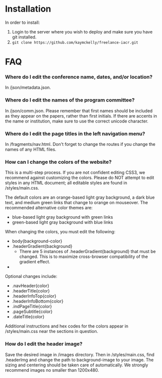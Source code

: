# Installation
In order to install:

1. Login to the server where you wish to deploy and make sure you have git installed.
2. ```git clone https://github.com/kaymckelly/freelance-iacr.git```


# FAQ
### Where do I edit the conference name, dates, and/or location?
In /json/metadata.json.

### Where do I edit the names of the program committee?
In /json/comm.json. Please remember that first names should be included as they appear on the papers, rather than first initials. If there are accents in the name or institution, make sure to use the correct unicode character.

### Where do I edit the page titles in the left navigation menu?
In /fragments/nav.html. Don't forget to change the routes if you change the names of any HTML files.

### How can I change the colors of the website?
This is a multi-step process. If you are not confident editing CSS3, we recommend against customizing the colors. Please do NOT attempt to edit styles in any HTML document; all editable styles are found in /styles/main.css.

The default colors are an orange-based light gray background, a dark blue text, and medium green links that change to orange on mouseover. The recommended alternative color themes are:
- blue-based light gray background with green links
- green-based light gray background with blue links

When changing the colors, you must edit the following:
- body{background-color}
- .headerGradient{background}
  - There are 5 instances of .headerGradient{background} that must be changed. This is to maximize cross-browser compatibility of the gradient effect.
-

Optional changes include:
- .navHeader{color}
- .headerTitle{color}
- .headerInfoTop{color}
- .headerInfoBottom{color}
- .indPageTitle{color}
- .pageSubtitle{color}
- .dateTitle{color}

Additional instructions and hex codes for the colors appear in /styles/main.css near the sections in question.

### How do I edit the header image?
Save the desired image in /images directory. Then in /styles/main.css, find .headerImg and change the path to background-image to your image. The sizing and centering should be taken care of automatically. We strongly recommend images no smaller than 1200x480.
